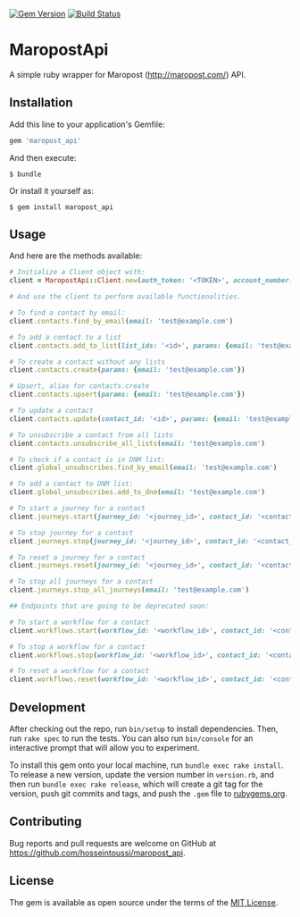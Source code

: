 [![Gem Version](https://badge.fury.io/rb/maropost_api.svg)](https://badge.fury.io/rb/maropost_api)
[![Build Status](https://travis-ci.org/hosseintoussi/maropost_api.svg?branch=adding-support-for-journeys)](https://travis-ci.org/hosseintoussi/maropost_api)

# MaropostApi

A simple ruby wrapper for Maropost (http://maropost.com/) API.

## Installation

Add this line to your application's Gemfile:

```ruby
gem 'maropost_api'
```

And then execute:

    $ bundle

Or install it yourself as:

    $ gem install maropost_api

## Usage

And here are the methods available:

``` ruby
# Initialize a Client object with:
client = MaropostApi::Client.new(auth_token: '<TOKEN>', account_number: '<ID>')

# And use the client to perform available functionalities.

# To find a contact by email:
client.contacts.find_by_email(email: 'test@example.com')

# To add a contact to a list
client.contacts.add_to_list(list_ids: '<id>', params: {email: 'test@example.com'})

# To create a contact without any lists
client.contacts.create(params: {email: 'test@example.com'})

# Upsert, alias for contacts.create
client.contacts.upsert(params: {email: 'test@example.com'})

# To update a contact
client.contacts.update(contact_id: '<id>', params: {email: 'test@example.com', first_name: 'test-updated'})

# To unsubscribe a contact from all lists
client.contacts.unsubscribe_all_lists(email: 'test@example.com')

# To check if a contact is in DNM list:
client.global_unsubscribes.find_by_email(email: 'test@example.com')

# To add a contact to DNM list:
client.global_unsubscribes.add_to_dnm(email: 'test@example.com')

# To start a journey for a contact
client.journeys.start(journey_id: '<journey_id>', contact_id: '<contact_id>')

# To stop journey for a contact
client.journeys.stop(journey_id: '<journey_id>', contact_id: '<contact_id>')

# To reset a journey for a contact
client.journeys.reset(journey_id: '<journey_id>', contact_id: '<contact_id>')

# To stop all journeys for a contact
client.journeys.stop_all_journeys(email: 'test@example.com')

## Endpoints that are going to be deprecated soon:

# To start a workflow for a contact
client.workflows.start(workflow_id: '<workflow_id>', contact_id: '<contact_id>')

# To stop a workflow for a contact
client.workflows.stop(workflow_id: '<workflow_id>', contact_id: '<contact_id>')

# To reset a workflow for a contact
client.workflows.reset(workflow_id: '<workflow_id>', contact_id: '<contact_id>')
```

## Development

After checking out the repo, run `bin/setup` to install dependencies. Then, run `rake spec` to run the tests. You can also run `bin/console` for an interactive prompt that will allow you to experiment.

To install this gem onto your local machine, run `bundle exec rake install`. To release a new version, update the version number in `version.rb`, and then run `bundle exec rake release`, which will create a git tag for the version, push git commits and tags, and push the `.gem` file to [rubygems.org](https://rubygems.org).

## Contributing

Bug reports and pull requests are welcome on GitHub at https://github.com/hosseintoussi/maropost_api.


## License

The gem is available as open source under the terms of the [MIT License](http://opensource.org/licenses/MIT).
